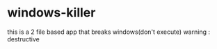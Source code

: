 # windows-killer
this is a 2 file based app that breaks windows(don't execute)
warning : destructive
